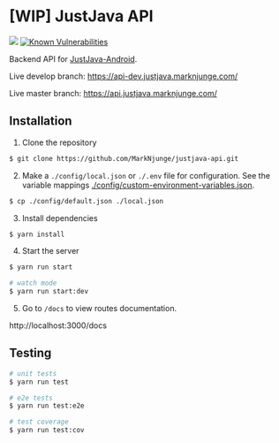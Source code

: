 # [WIP] JustJava API

![](https://github.com/MarkNjunge/justjava-api/workflows/Main%20Workflow/badge.svg)
[![Known Vulnerabilities](https://snyk.io/test/github/MarkNjunge/justjava-api/badge.svg)](https://snyk.io/test/github/MarkNjunge/justjava-api)

Backend API for [JustJava-Android](https://github.com/MarkNjunge/JustJava-Android).

Live develop branch: https://api-dev.justjava.marknjunge.com/

Live master branch: https://api.justjava.marknjunge.com/

## Installation

1. Clone the repository

```bash
$ git clone https://github.com/MarkNjunge/justjava-api.git
```

2. Make a `./config/local.json` or `./.env` file for configuration. See the variable mappings [./config/custom-environment-variables.json](./config/custom-environment-variables.json).

```bash
$ cp ./config/default.json ./local.json
```

3. Install dependencies

```bash
$ yarn install
```

4. Start the server

```bash
$ yarn run start

# watch mode
$ yarn run start:dev
```

5. Go to `/docs` to view routes documentation.

http://localhost:3000/docs

## Testing

```bash
# unit tests
$ yarn run test

# e2e tests
$ yarn run test:e2e

# test coverage
$ yarn run test:cov
```
